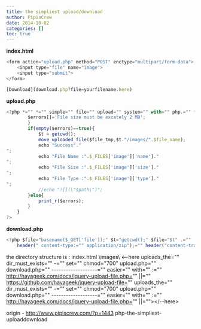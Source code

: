 ```yaml
---
title: the simpliest upload/download
author: PipisCrew
date: 2014-10-02
categories: []
toc: true
---
```


**index.html**
```js
<form action="upload.php" method="POST" enctype="multipart/form-data">
    <input type="file" name="image">
    <input type="submit">
</form>

[Download](download.php?file=yourfilename.here)
```

**upload.php**
```js
<?php *="" *="" simple="" file="" upload="" system="" with="" php.="" *="" created="" by="" tech="" stream="" *="" original="" source="" at="" http://techstream.org/web-development/php/single-file-upload-with-php="" *="" this="" program="" is="" free="" software;="" you="" can="" redistribute="" it="" and/or="" modify="" *="" it="" under="" the="" terms="" of="" the="" gnu="" general="" public="" license="" as="" published="" by="" *="" the="" free="" software="" foundation;="" either="" version="" 2="" of="" the="" license,="" or="" *="" (at="" your="" option)="" any="" later="" version.="" *="" *="" this="" program="" is="" distributed="" in="" the="" hope="" that="" it="" will="" be="" useful,="" *="" but="" without="" any="" warranty;="" without="" even="" the="" implied="" warranty="" of="" *="" merchantability="" or="" fitness="" for="" a="" particular="" purpose.="" see="" the="" *="" gnu="" general="" public="" license="" for="" more="" details.="" *="" */="" if(isset($_files['image'])){="" $errors="array();" $file_name="$_FILES['image']['name'];" $file_size="$_FILES['image']['size'];" $file_tmp="$_FILES['image']['tmp_name'];" $file_type="$_FILES['image']['type'];" $file_ext="strtolower(end(explode('.',$_FILES['image']['name'])));" $expensions="array(" jpeg","jpg","png");"="" if(in_array($file_ext,$expensions)="==" false){="" $errors[]="extension not allowed, please choose a JPEG or PNG file." ;="" }="" if($file_size=""?> 2097152){
		$errors[]='File size must be excately 2 MB';
		}				
		if(empty($errors)==true){
			$t = getcwd();
			move_uploaded_file($file_tmp,$t."/images/".$file_name);
			echo "Success"."  
"; 
			echo "File Name :".$_FILES['image']['name']."  
"; 
			echo "File Size :".$_FILES['image']['size']."  
"; 
			echo "File Type :".$_FILES['image']['type']."  
"; 
			//echo "![](\"$path\")";
		}else{
			print_r($errors);
		}
	}
?>
```

**download.php**
```js
<?php $file="basename($_GET['file']);" $t="getcwd();" $file="$t" .="" '/images/'.$file;="" if(!$file){="" file="" does="" not="" exist="" die('file="" not="" found');="" }="" else="" {="" header("cache-control:="" public");="" header("content-description:="" file="" transfer");="" header("content-disposition:="" attachment;="" filename=".$_GET['file']);
    header(" content-type:="" application/zip");="" header("content-transfer-encoding:="" binary");="" read="" the="" file="" from="" disk="" readfile($file);="" }=""?>
```

the directory structure is :
index.html
\images\   <--here uploads_the="" dir_must_exists="" -="" set="" chmod="700" upload.php="" download.php="" -------------------="" easier="" with="" :="" http://hayageek.com/docs/jquery-upload-file.php="" ||="" https://github.com/hayageek/jquery-upload-file="" uploads_the="" dir_must_exists="" -="" set="" chmod="700" upload.php="" download.php="" -------------------="" easier="" with="" :="" http://hayageek.com/docs/jquery-upload-file.php="" ||=""></--here>

origin - http://www.pipiscrew.com/?p=1443 php-the-simpliest-uploaddownload